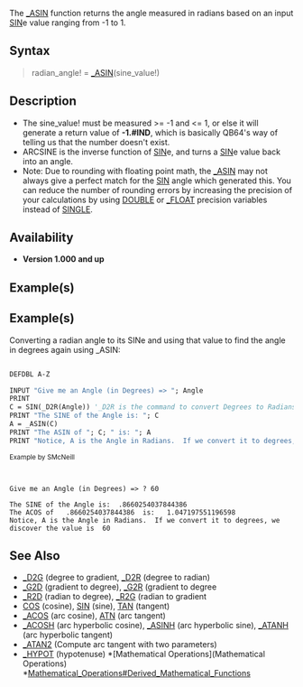 The [_ASIN](_ASIN) function returns the angle measured in radians based on an input [SIN](SIN)e value ranging from -1 to 1.


## Syntax

>  radian_angle! = [_ASIN](_ASIN)(sine_value!)


## Description

* The sine_value! must be measured >= -1 and <= 1, or else it will generate a return value of **-1.#IND**, which is basically QB64's way of telling us that the number doesn't exist. 
* ARCSINE is the inverse function of [SIN](SIN)e, and turns a [SIN](SIN)e value back into an angle.
* Note: Due to rounding with floating point math, the [_ASIN](_ASIN) may not always give a perfect match for the [SIN](SIN) angle which generated this. You can reduce the number of rounding errors by increasing the precision of your calculations by using [DOUBLE](DOUBLE) or [_FLOAT](_FLOAT) precision variables instead of [SINGLE](SINGLE).


## Availability

* **Version 1.000 and up**


## Example(s)

## Example(s)
 Converting a radian angle to its SINe and using that value to find the angle in degrees again using _ASIN:

```vb

DEFDBL A-Z

INPUT "Give me an Angle (in Degrees) => "; Angle
PRINT
C = SIN(_D2R(Angle)) '_D2R is the command to convert Degrees to Radians, which is what SIN expects
PRINT "The SINE of the Angle is: "; C
A = _ASIN(C)
PRINT "The ASIN of "; C; " is: "; A
PRINT "Notice, A is the Angle in Radians.  If we convert it to degrees, the value is "; _R2D(A) 

```
<sub>Example by SMcNeill</sub>

```text


Give me an Angle (in Degrees) => ? 60

The SINE of the Angle is:  .8660254037844386
The ACOS of   .8660254037844386  is:   1.047197551196598
Notice, A is the Angle in Radians.  If we convert it to degrees, we discover the value is  60

```



## See Also

* [_D2G](_D2G) (degree to gradient, [_D2R](_D2R) (degree to radian)
* [_G2D](_G2D) (gradient to degree), [_G2R](_G2R) (gradient to degree
* [_R2D](_R2D) (radian to degree), [_R2G](_R2G) (radian to gradient
* [COS](COS) (cosine), [SIN](SIN) (sine), [TAN](TAN) (tangent)
* [_ACOS](_ACOS) (arc cosine), [ATN](ATN) (arc tangent)
* [_ACOSH](_ACOSH) (arc hyperbolic  cosine), [_ASINH](_ASINH) (arc hyperbolic  sine), [_ATANH](_ATANH) (arc hyperbolic  tangent)
* [_ATAN2](_ATAN2) (Compute arc tangent with two parameters)
* [_HYPOT](_HYPOT) (hypotenuse)
*[Mathematical Operations](Mathematical Operations)
*[Mathematical_Operations#Derived_Mathematical_Functions](Mathematical_Operations#Derived_Mathematical_Functions)




